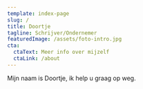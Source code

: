 ```yaml
---
template: index-page
slug: /
title: Doortje
tagline: Schrijver/Ondernemer
featuredImage: /assets/foto-intro.jpg
cta:
  ctaText: Meer info over mijzelf
  ctaLink: /about
---
```

Mijn naam is Doortje, ik help u graag op weg.